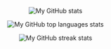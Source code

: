 <p align="center">
  <picture>
    <source
      srcset="https://github-readme-stats-steel-omega.vercel.app/api?username=qwerty541&show_icons=true&include_all_commits=true&icon_color=2d77dc&title_color=2d77dc&text_color=ffffff&bg_color=0d1117&hide_border=true&number_format=long&rank_icon=default"
      media="(prefers-color-scheme: dark)"
    />
    <source
      srcset="https://github-readme-stats-steel-omega.vercel.app/api?username=qwerty541&show_icons=true&include_all_commits=true&hide_border=true&number_format=long&rank_icon=default"
      media="(prefers-color-scheme: light), (prefers-color-scheme: no-preference)"
    />
    <img
       src="https://github-readme-stats-steel-omega.vercel.app/api?username=qwerty541&show_icons=true&include_all_commits=true&hide_border=true&number_format=long&rank_icon=default"
       alt="My GitHub stats"
     />
  </picture>
</p>

<p align="center">
  <picture>
    <source
      srcset="https://github-readme-stats-steel-omega.vercel.app/api/top-langs/?username=qwerty541&layout=pie&icon_color=2d77dc&title_color=2d77dc&text_color=ffffff&bg_color=0d1117&hide_border=true&langs_count=10"
      media="(prefers-color-scheme: dark)"
    />
    <source
      srcset="https://github-readme-stats-steel-omega.vercel.app/api/top-langs/?username=qwerty541&layout=pie&hide_border=true&langs_count=10"
      media="(prefers-color-scheme: light), (prefers-color-scheme: no-preference)"
    />
    <img
       src="https://github-readme-stats-steel-omega.vercel.app/api/top-langs/?username=qwerty541&layout=pie&hide_border=true&langs_count=10"
       alt="My GitHub top languages stats"
     />
  </picture>
</p>

<p align="center">
  <picture>
    <source
      srcset="https://streak-stats.demolab.com/?user=qwerty541&background=0d1117&currStreakNum=ffffff&sideNums=ffffff&currStreakLabel=ffffff&sideLabels=ffffff&dates=ffffff&fire=2d77dc&ring=2d77dc&locale=en&type=svg&hide_border=true"
      media="(prefers-color-scheme: dark)"
    />
    <source
      srcset="https://streak-stats.demolab.com/?user=qwerty541&locale=en&type=svg&hide_border=true&fire=2d77dc&ring=2d77dc&currStreakLabel=000000"
      media="(prefers-color-scheme: light), (prefers-color-scheme: no-preference)"
    />
    <img
       src="https://streak-stats.demolab.com/?user=qwerty541&locale=en&type=svg&hide_border=true&fire=2d77dc&ring=2d77dc&currStreakLabel=000000"
       alt="My GitHub streak stats"
     />
  </picture>
</p>
